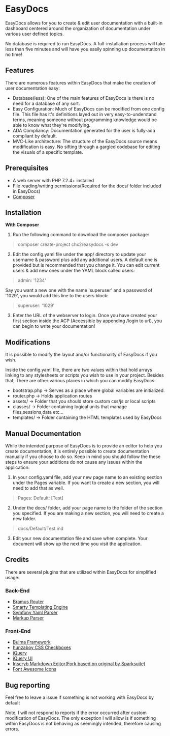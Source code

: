 # EasyDocs
EasyDocs allows for you to create & edit user documentation with a built-in dashboard centered around the organization of documentation under various user defined topics.

No database is required to run EasyDocs. A full-installation process will take less than five minutes and will have you easily spinning up documentation in no time!

## Features
There are numerous features within EasyDocs that make the creation of user documentation easy:

- Database(less): One of the main features of EasyDocs is there is no need for a database of any sort.
- Easy Configuration: Much of EasyDocs can be modified from one config file. This file has it's definitions layed out in very
easy-to-understand terms, meaning someone without programming knowledge would be able to know what they're modifying.
- ADA Compliancy: Documentation generated for the user is fully-ada compliant by default.
- MVC-Like architecture: The structure of the EasyDocs source means modification is easy. No sifting through a gargled codebase
for editing the visuals of a specific template.

## Prerequisites

- A web server with PHP 7.2.4+ installed
- File reading/writing permissions(Required for the docs/ folder included in EasyDocs)
- [Composer](https://getcomposer.org/download/)

## Installation

**With Composer**
1. Run the following command to download the composer package:

> composer create-project chx2/easydocs -s dev

2. Edit the config.yaml file under the app/ directory to update your username & password plus add any additional users. A default one is provided but is recommended that you change it. You can edit current users & add new ones under the YAML block called users:

> admin: '1234'

Say you want a new one with the name 'superuser' and a password of '1029', you would add this line to the users block:

> superuser: '1029'

3. Enter the URL of the webserver to login. Once you have created your first section inside the ACP (Accessible by appending /login to url), you can begin to write your documentation!

## Modifications
It is possible to modify the layout and/or functionality of EasyDocs if you wish.

Inside the config.yaml file, there are two values within that hold arrays linking to any stylesheets or scripts you wish to use in your project. Besides that, There are other various places in which you can modify EasyDocs:

- bootstrap.php -> Serves as a place where global variables are initialized.
- router.php    -> Holds application routes
- assets/       -> Folder that you should store custom css/js or local scripts
- classes/      -> Folder containing logical units that manage files,sessions,data etc...
- templates/    -> Folder containing the HTML templates used by EasyDocs

## Manual Documentation
While the intended purpose of EasyDocs is to provide an editor to help you create documentation, it is entirely possible to create documentation manually if you choose to do so. Keep in mind you should follow the these steps to ensure your additions do not cause any issues within the application:

1. In your config.yaml file, add your new page name to an existing section under the Pages variable. If you want to create a new section, you will need to add that as well.

> Pages:
>   Default: [Test]

2. Under the docs/ folder, add your page name to the folder of the section you specified. If you are making a new section, you will need to create a new folder.
> docs/Default/Test.md

3. Edit your new documentation file and save when complete. Your document will show up the next time you visit the application.

## Credits
There are several plugins that are utilized within EasyDocs for simplified usage:

### Back-End
- [Bramus Router](https://github.com/bramus/router)
- [Smarty Templating Engine](https://github.com/smarty-php/smarty)
- [Symfony Yaml Parser](https://github.com/symfony/yaml)
- [Markup Parser](https://github.com/erusev/parsedown)

### Front-End
- [Bulma Framework](https://bulma.io/)
- [hunzaboy CSS Checkboxes](https://github.com/hunzaboy/CSS-Checkbox-Library)
- [jQuery](https://jquery.com/)
- [jQuery UI](https://jqueryui.com/)
- [Inscryb Markdown Editor(Fork based on original by Sparksuite)](https://github.com/inscryb/inscryb-markdown-editor)
- [Font Awesome Icons](https://fontawesome.com)


## Bug reporting
Feel free to leave a issue if something is not working with EasyDocs by default

Note, I will not respond to reports if the error occurred after custom modification of EasyDocs. The only exception I will allow is if something within EasyDocs is not behaving as seemingly intended, therefore causing errors.
